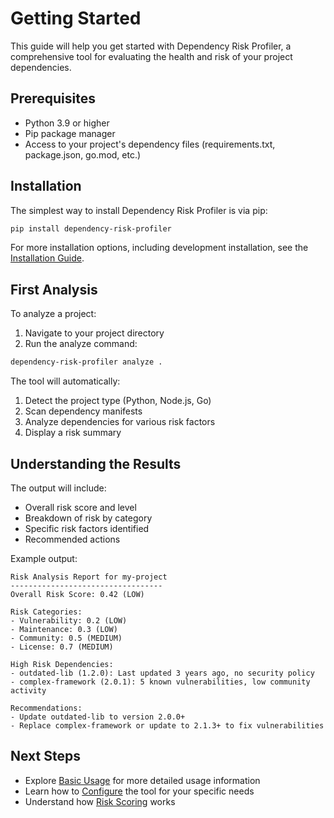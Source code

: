 # Getting Started

This guide will help you get started with Dependency Risk Profiler, a comprehensive tool for evaluating the health and risk of your project dependencies.

## Prerequisites

- Python 3.9 or higher
- Pip package manager
- Access to your project's dependency files (requirements.txt, package.json, go.mod, etc.)

## Installation

The simplest way to install Dependency Risk Profiler is via pip:

```bash
pip install dependency-risk-profiler
```

For more installation options, including development installation, see the [Installation Guide](installation.md).

## First Analysis

To analyze a project:

1. Navigate to your project directory
2. Run the analyze command:

```bash
dependency-risk-profiler analyze .
```

The tool will automatically:

1. Detect the project type (Python, Node.js, Go)
2. Scan dependency manifests
3. Analyze dependencies for various risk factors
4. Display a risk summary

## Understanding the Results

The output will include:

- Overall risk score and level
- Breakdown of risk by category
- Specific risk factors identified
- Recommended actions

Example output:

```
Risk Analysis Report for my-project
----------------------------------
Overall Risk Score: 0.42 (LOW)

Risk Categories:
- Vulnerability: 0.2 (LOW)
- Maintenance: 0.3 (LOW)
- Community: 0.5 (MEDIUM)
- License: 0.7 (MEDIUM)

High Risk Dependencies:
- outdated-lib (1.2.0): Last updated 3 years ago, no security policy
- complex-framework (2.0.1): 5 known vulnerabilities, low community activity

Recommendations:
- Update outdated-lib to version 2.0.0+
- Replace complex-framework or update to 2.1.3+ to fix vulnerabilities
```

## Next Steps

- Explore [Basic Usage](basic-usage.md) for more detailed usage information
- Learn how to [Configure](configuration.md) the tool for your specific needs
- Understand how [Risk Scoring](SCORING.md) works